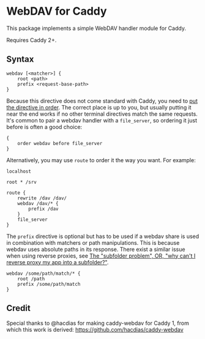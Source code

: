 WebDAV for Caddy
================

This package implements a simple WebDAV handler module for Caddy.

Requires Caddy 2+.

## Syntax

```
webdav [<matcher>] {
	root <path>
	prefix <request-base-path>
}
```

Because this directive does not come standard with Caddy, you need to [put the directive in order](https://caddyserver.com/docs/caddyfile/options). The correct place is up to you, but usually putting it near the end works if no other terminal directives match the same requests. It's common to pair a webdav handler with a `file_server`, so ordering it just before is often a good choice:

```
{
	order webdav before file_server
}
```

Alternatively, you may use `route` to order it the way you want. For example:

```
localhost

root * /srv

route {
	rewrite /dav /dav/
	webdav /dav/* {
		prefix /dav
	}
	file_server
}
```

The `prefix` directive is optional but has to be used if a webdav share is used in
combination with matchers or path manipulations. This is because webdav uses
absolute paths in its response. There exist a similar issue when using reverse
proxies, see
[The "subfolder problem", OR, "why can't I reverse proxy my app into a subfolder?"](https://caddy.community/t/the-subfolder-problem-or-why-cant-i-reverse-proxy-my-app-into-a-subfolder/8575).

```
webdav /some/path/match/* {
	root /path
	prefix /some/path/match
}
```

## Credit

Special thanks to @hacdias for making caddy-webdav for Caddy 1, from which this work is derived: https://github.com/hacdias/caddy-webdav
